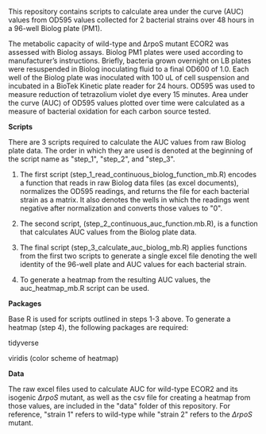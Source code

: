 This repository contains scripts to calculate area under the curve (AUC) values from OD595 values collected for 2 bacterial strains over 48 hours in a 96-well Biolog plate (PM1). 

The metabolic capacity of wild-type and ∆rpoS mutant ECOR2 was assessed with Biolog assays. Biolog PM1 plates were used according to manufacturer’s instructions. Briefly, bacteria grown overnight on LB plates were resuspended in Biolog inoculating fluid to a final OD600 of 1.0. Each well of the Biolog plate was inoculated with 100 uL of cell suspension and incubated in a BioTek Kinetic plate reader for 24 hours. OD595 was used to measure reduction of tetrazolium violet dye every 15 minutes. Area under the curve (AUC) of OD595 values plotted over time were calculated as a measure of bacterial oxidation for each carbon source tested. 

**Scripts**

There are 3 scripts required to calculate the AUC values from raw Biolog plate data. The order in which they are used is denoted at the beginning of the script name as "step_1", "step_2", and "step_3". 

1. The first script (step_1_read_continuous_biolog_function_mb.R) encodes a function that reads in raw Biolog data files (as excel documents), normalizes the OD595 readings, and returns the file for each bacterial strain as a matrix. It also denotes the wells in which the readings went negative after normalization and converts those values to "0".

2. The second script, (step_2_continuous_auc_function.mb.R), is a function that calculates AUC values from the Biolog plate data.

3. The final script (step_3_calculate_auc_biolog_mb.R) applies functions from the first two scripts to generate a single excel file denoting the well identity of the 96-well plate and AUC values for each bacterial strain.

4. To generate a heatmap from the resulting AUC values, the auc_heatmap_mb.R script can be used. 

**Packages**

Base R is used for scripts outlined in steps 1-3 above. To generate a heatmap (step 4), the following packages are required:

tidyverse

viridis (color scheme of heatmap)

**Data**

The raw excel files used to calculate AUC for wild-type ECOR2 and its isogenic *∆rpoS* mutant, as well as the csv file for creating a heatmap from those values, are included in the "data" folder of this repository. For reference, "strain 1" refers to wild-type while "strain 2" refers to the *∆rpoS* mutant.
